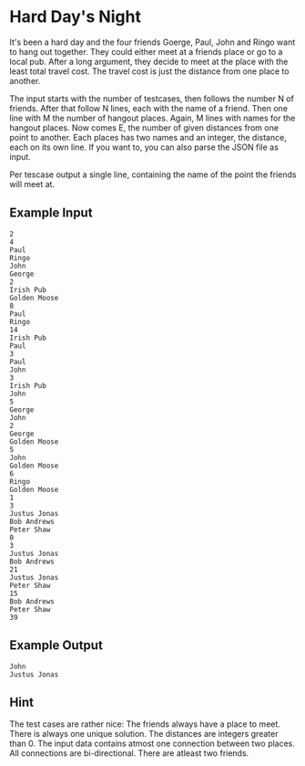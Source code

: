 # Hard Day's Night

It's been a hard day and the four friends Goerge, Paul, John and Ringo want to hang out together. They could either meet at a friends place or go to a local pub. After a long argument, they decide to meet at the place with the least total travel cost. The travel cost is just the distance from one place to another.

The input starts with the number of testcases, then follows the number N of friends. After that follow N lines, each with the name of a friend. Then one line with M the number of hangout places. Again, M lines with names for the hangout places. Now comes E, the number of given distances from one point to another. Each places has two names and an integer, the distance, each on its own line. If you want to, you can also parse the JSON file as input.

Per tescase output a single line, containing the name of the point the friends will meet at.

## Example Input
    2
    4
    Paul
    Ringo
    John
    George
    2
    Irish Pub
    Golden Moose
    8
    Paul
    Ringo
    14
    Irish Pub
    Paul
    3
    Paul
    John
    3
    Irish Pub
    John
    5
    George
    John
    2
    George
    Golden Moose
    5
    John
    Golden Moose
    6
    Ringo
    Golden Moose
    1
    3
    Justus Jonas
    Bob Andrews
    Peter Shaw
    0
    3
    Justus Jonas
    Bob Andrews
    21
    Justus Jonas
    Peter Shaw
    15
    Bob Andrews
    Peter Shaw
    39

## Example Output

    John
    Justus Jonas

## Hint

The test cases are rather nice: The friends always have a place to meet. There is always one unique solution. The distances are integers greater than 0. The input data contains atmost one connection between two places. All connections are bi-directional. There are atleast two friends.
